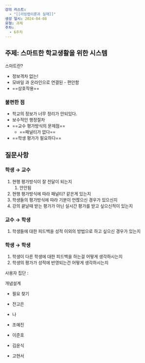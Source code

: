 ```yaml
---
강의 리스트:
  - "[[리빙랩이론과 실재]]"
생성 일시: 2024-04-08
유형: 과제
주차:
  - 6주차
---
```

## 주제: 스마트한 학교생활을 위한 시스템

스마트란?

- 정보격차 없는!
- 모바일 과 온라인으로 연결된 - 편안함
- ==상호작용==

  

### 불편한 점

- 학교의 정보가 너무 정리가 안되있다.
- 보수적인 행정절차
- ==교수 평가방식의 문제점==
    - ==패널티가 없다==
- ==학생 평가가 필요하다==

  

  

## 질문사항

### 학생 → 교수

1. 현행 평가방식이 잘 전달이 되는지
    1. 안안됨
2. 현행 평가방식에 따라 패널티? 같은게 있는지
3. 학생들의 평가방식에 따라 기분이 언짢으신 경우가 있으신지
4. 강의 끝날때 받는 평가가 아닌 실시간 평가를 받고 싶으신적이 있는지

  

### 교수 → 학생

1. 학생들에 대한 피드백을 성적 이외의 방법으로 하고 싶으신 경우가 있는지

  

### 학생 → 학생

1. 학생이 다른 학생에 대한 피드백을 하는걸 어떻게 생각하시는지
2. 학생의 평가가 성적에 반영되는건 어떻게 생각하시는지

  

  

  

사용자 집단 :

개념설계

- 필요 찾기

  

  

- 전고은
- 나
- 조예진
- 이준호
- 김윤식
- 고현서